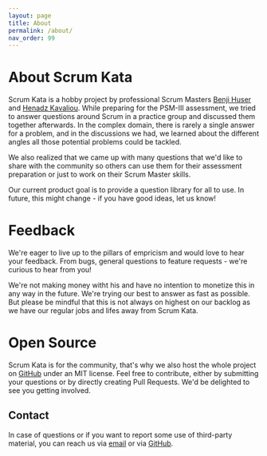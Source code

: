 ```yaml
---
layout: page
title: About
permalink: /about/
nav_order: 99
---
```


# About Scrum Kata
Scrum Kata is a hobby project by professional Scrum Masters [Benji Huser](https://github.com/huserben) and [Henadz Kavaliou](https://github.com/henadzkavaliou).
While preparing for the PSM-III assessment, we tried to answer questions around Scrum in a practice group and discussed them together afterwards.
In the complex domain, there is rarely a single answer for a problem, and in the discussions we had, we learned about the different angles all those potential problems could be tackled.

We also realized that we came up with many questions that we'd like to share with the community so others can use them for their assessment preparation or just to work on their Scrum Master skills.

Our current product goal is to provide a question library for all to use. In future, this might change - if you have good ideas, let us know!

# Feedback
We're eager to live up to the pillars of empricism and would love to hear your feedback. From bugs, general questions to feature requests - we're curious to hear from you!

We're not making money witht his and have no intention to monetize this in any way in the future. We're trying our best to answer as fast as possible. But please be mindful that this is not always on highest on our backlog as we have our regular jobs and lifes away from Scrum Kata.

# Open Source
Scrum Kata is for the community, that's why we also host the whole project on [GitHub](https://github.com/huserben/scrum-kata) under an MIT license.
Feel free to contribute, either by submitting your questions or by directly creating Pull Requests. We'd be delighted to see you getting involved.

## Contact
In case of questions or if you want to report some use of third-party material, you can reach us via [email](mailto:scrumkata@gmail.com) or via [GitHub](https://github.com/huserben/scrum-kata/issues).